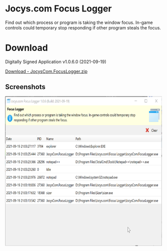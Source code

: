 # Jocys.com Focus Logger

Find out which process or program is taking the window focus. In-game controls could temporary stop responding if other program steals the focus.

# Download

Digitally Signed Application v1.0.6.0 (2021-09-19)

[Download - JocysCom.FocusLogger.zip](https://github.com/JocysCom/FocusLogger/releases/download/1.0.0.0/JocysCom.FocusLogger.zip)

## Screenshots

<img alt="Main From" src="FocusLogger/Documents/Images/JocysCom.FocusLogger.png" width="700" height="480">



